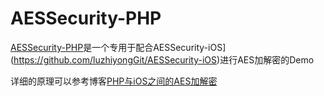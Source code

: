 # AESSecurity-PHP

[AESSecurity-PHP](https://github.com/luzhiyongGit/AESSecurity-PHP)是一个专用于配合AESSecurity-iOS](https://github.com/luzhiyongGit/AESSecurity-iOS)进行AES加解密的Demo

详细的原理可以参考博客[PHP与iOS之间的AES加解密](http://blog.ileafly.com/2017/03/06/PHP与iOS之间的AES加解密/)


